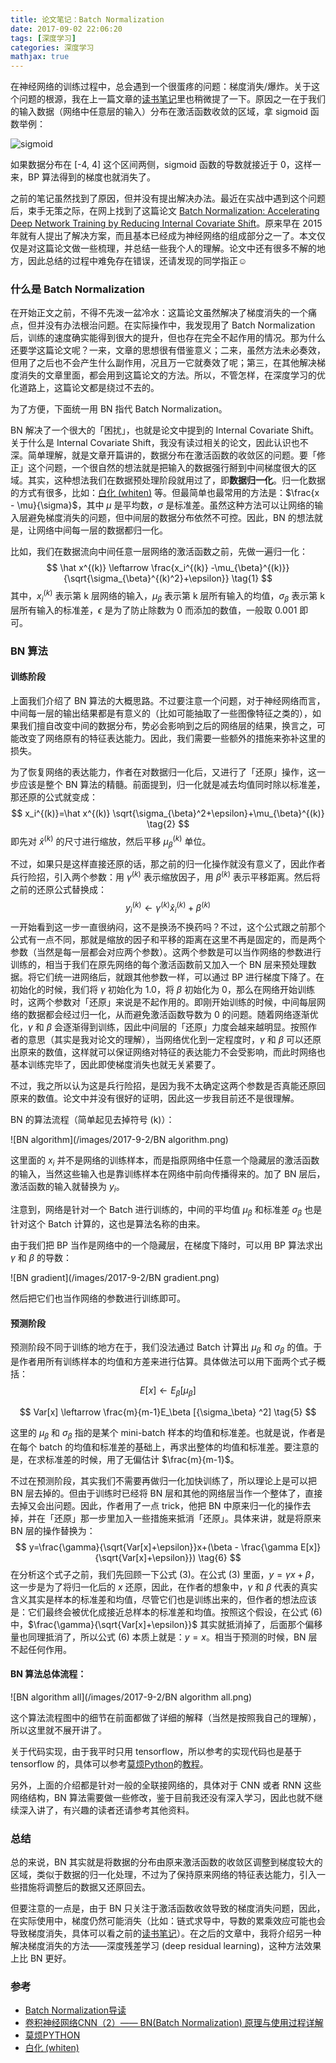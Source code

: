 ```yaml
---
title: 论文笔记：Batch Normalization
date: 2017-09-02 22:06:20
tags: [深度学习]
categories: 深度学习
mathjax: true
---
```


在神经网络的训练过程中，总会遇到一个很蛋疼的问题：梯度消失/爆炸。关于这个问题的根源，我在上一篇文章的[读书笔记](https://jermmy.github.io/2017/08/26/2017-8-26-reading-notes-neuralnetworkanddeeplearning-5)里也稍微提了一下。原因之一在于我们的输入数据（网络中任意层的输入）分布在激活函数收敛的区域，拿 sigmoid 函数举例：

![sigmoid](/images/2017-7-20/sigmoid.jpg)

如果数据分布在 [-4, 4] 这个区间两侧，sigmoid 函数的导数就接近于 0，这样一来，BP 算法得到的梯度也就消失了。

之前的笔记虽然找到了原因，但并没有提出解决办法。最近在实战中遇到这个问题后，束手无策之际，在网上找到了这篇论文 [Batch Normalization: Accelerating Deep Network Training by Reducing Internal Covariate Shift](https://arxiv.org/abs/1502.03167)。原来早在 2015 年就有人提出了解决方案，而且基本已经成为神经网络的组成部分之一了。本文仅仅是对这篇论文做一些梳理，并总结一些我个人的理解。论文中还有很多不解的地方，因此总结的过程中难免存在错误，还请发现的同学指正☺️

<!--more-->

### 什么是 Batch Normalization

在开始正文之前，不得不先泼一盆冷水：这篇论文虽然解决了梯度消失的一个痛点，但并没有办法根治问题。在实际操作中，我发现用了 Batch Normalization 后，训练的速度确实能得到很大的提升，但也存在完全不起作用的情况。那为什么还要学这篇论文呢？一来，文章的思想很有借鉴意义；二来，虽然方法未必奏效，但用了之后也不会产生什么副作用，况且万一它就奏效了呢；第三，在其他解决梯度消失的文章里面，都会用到这篇论文的方法。所以，不管怎样，在深度学习的优化道路上，这篇论文都是绕过不去的。

为了方便，下面统一用 BN 指代 Batch Normalization。

BN 解决了一个很大的「困扰」，也就是论文中提到的 Internal Covariate Shift。关于什么是 Internal Covariate Shift，我没有读过相关的论文，因此认识也不深。简单理解，就是文章开篇讲的，数据分布在激活函数的收敛区的问题。要「修正」这个问题，一个很自然的想法就是把输入的数据强行掰到中间梯度很大的区域。其实，这种想法我们在数据预处理阶段就用过了，即**数据归一化**。归一化数据的方式有很多，比如：[白化 (whiten)](http://blog.csdn.net/hjimce/article/details/50864602) 等。但最简单也最常用的方法是：$\frac{x - \mu}{\sigma}$，其中 $\mu$ 是平均数，$\sigma$ 是标准差。虽然这种方法可以让网络的输入层避免梯度消失的问题，但中间层的数据分布依然不可控。因此，BN 的想法就是，让网络中间每一层的数据都归一化。

比如，我们在数据流向中间任意一层网络的激活函数之前，先做一遍归一化：
$$
\hat x^{(k)} \leftarrow \frac{x_i^{(k)} -\mu_{\beta}^{(k)}}{\sqrt{\sigma_{\beta}^{(k)^2}+\epsilon}}  \tag{1}
$$
其中，$x_i^{(k)}$ 表示第 k 层网络的输入，$\mu_{\beta}$ 表示第 k 层所有输入的均值，$\sigma_{\beta}$ 表示第 k 层所有输入的标准差，$\epsilon$ 是为了防止除数为 0 而添加的数值，一般取 0.001 即可。

### BN 算法

#### 训练阶段

上面我们介绍了 BN 算法的大概思路。不过要注意一个问题，对于神经网络而言，中间每一层的输出结果都是有意义的（比如可能抽取了一些图像特征之类的），如果我们擅自改变中间的数据分布，势必会影响到之后的网络层的结果，换言之，可能改变了网络原有的特征表达能力。因此，我们需要一些额外的措施来弥补这里的损失。

为了恢复网络的表达能力，作者在对数据归一化后，又进行了「还原」操作，这一步应该是整个 BN 算法的精髓。前面提到，归一化就是减去均值同时除以标准差，那还原的公式就变成：
$$
x_i^{(k)}=\hat x^{(k)} \sqrt{\sigma_{\beta}^2+\epsilon}+\mu_{\beta}^{(k)} \tag{2}
$$
即先对 $\hat x^{(k)}$ 的尺寸进行缩放，然后平移 $\mu_{\beta}^{(k)}$ 单位。

不过，如果只是这样直接还原的话，那之前的归一化操作就没有意义了，因此作者兵行险招，引入两个参数：用 $\gamma^{(k)}$ 表示缩放因子，用 $\beta^{(k)}$ 表示平移距离。然后将之前的还原公式替换成：
$$
y_i^{(k)} \leftarrow \gamma^{(k)} \hat x_i^{(k)}+\beta^{(k)} \tag{3}
$$
一开始看到这一步一直很纳闷，这不是换汤不换药吗？不过，这个公式跟之前那个公式有一点不同，那就是缩放的因子和平移的距离在这里不再是固定的，而是两个参数（当然是每一层都会对应两个参数）。这两个参数是可以当作网络的参数进行训练的，相当于我们在原先网络的每个激活函数前又加入一个 BN 层来预处理数据。将它们统一进网络后，就跟其他参数一样，可以通过 BP 进行梯度下降了。在初始化的时候，我们将 $\gamma$ 初始化为 1.0，将 $\beta$ 初始化为 0，那么在网络开始训练时，这两个参数对「还原」来说是不起作用的。即刚开始训练的时候，中间每层网络的数据都会经过归一化，从而避免激活函数导数为 0 的问题。随着网络逐渐优化，$\gamma$ 和 $\beta$ 会逐渐得到训练，因此中间层的「还原」力度会越来越明显。按照作者的意思（其实是我对论文的理解），当网络优化到一定程度时，$\gamma$ 和 $\beta$ 可以还原出原来的数值，这样就可以保证网络对特征的表达能力不会受影响，而此时网络也基本训练完毕了，因此即使梯度消失也就无关紧要了。

不过，我之所以认为这是兵行险招，是因为我不太确定这两个参数是否真能还原回原来的数值。论文中并没有很好的证明，因此这一步我目前还不是很理解。

BN 的算法流程（简单起见去掉符号 (k)）：

![BN algorithm](/images/2017-9-2/BN algorithm.png)

这里面的 $x_i$ 并不是网络的训练样本，而是指原网络中任意一个隐藏层的激活函数的输入，当然这些输入也是靠训练样本在网络中前向传播得来的。加了 BN 层后，激活函数的输入就替换为 $y_i$。

注意到，网络是针对一个 Batch 进行训练的，中间的平均值 $\mu_\beta$ 和标准差 $\sigma_\beta$ 也是针对这个 Batch 计算的，这也是算法名称的由来。

由于我们把 BP 当作是网络中的一个隐藏层，在梯度下降时，可以用 BP 算法求出 $\gamma$ 和 $\beta$ 的导数：

![BN gradient](/images/2017-9-2/BN gradient.png)

然后把它们也当作网络的参数进行训练即可。

#### 预测阶段

预测阶段不同于训练的地方在于，我们没法通过 Batch 计算出 $\mu_\beta$ 和 $\sigma_\beta$ 的值。于是作者用所有训练样本的均值和方差来进行估算。具体做法可以用下面两个式子概括：
$$
E[x] \leftarrow E_\beta [\mu_\beta]  \tag{4}
$$

$$
Var[x] \leftarrow \frac{m}{m-1}E_\beta [{\sigma_\beta} ^2] \tag{5}
$$

这里的 $\mu_\beta$ 和 $\sigma_\beta$ 指的是某个 mini-batch 样本的均值和标准差。也就是说，作者是在每个 batch 的均值和标准差的基础上，再求出整体的均值和标准差。要注意的是，在求标准差的时候，用了无偏估计 $\frac{m}{m-1}$。

不过在预测阶段，其实我们不需要再做归一化加快训练了，所以理论上是可以把 BN 层去掉的。但由于训练时已经将 BN 层和其他的网络层当作一个整体了，直接去掉又会出问题。因此，作者用了一点 trick，他把 BN 中原来归一化的操作去掉，并在「还原」那一步里加入一些措施来抵消「还原」。具体来讲，就是将原来 BN 层的操作替换为：
$$
y=\frac{\gamma}{\sqrt{Var[x]+\epsilon}}x+(\beta - \frac{\gamma E[x]}{\sqrt{Var[x]+\epsilon}}) \tag{6}
$$
在分析这个式子之前，我们先回顾一下公式 (3)。在公式 (3) 里面，$y=\gamma x+\beta$，这一步是为了将归一化后的 $x$ 还原，因此，在作者的想象中，$\gamma$ 和 $\beta$ 代表的真实含义其实是样本的标准差和均值，尽管它们也是训练出来的，但作者的想法应该是：它们最终会被优化成接近总样本的标准差和均值。按照这个假设，在公式 (6) 中，$\frac{\gamma}{\sqrt{Var[x]+\epsilon}}$ 其实就抵消掉了，后面那个偏移量也同理抵消了，所以公式 (6) 本质上就是：$y=x$。相当于预测的时候，BN 层不起任何作用。

#### BN 算法总体流程：

![BN algorithm all](/images/2017-9-2/BN algorithm all.png)

这个算法流程图中的细节在前面都做了详细的解释（当然是按照我自己的理解），所以这里就不展开讲了。

关于代码实现，由于我平时只用 tensorflow，所以参考的实现代码也是基于 tensorflow 的，具体可以参考[莫烦Python](https://morvanzhou.github.io/tutorials/machine-learning/tensorflow/5-13-BN/)的[教程](https://github.com/MorvanZhou/Tensorflow-Tutorial/blob/master/tutorial-contents/502_batch_normalization.py)。

另外，上面的介绍都是针对一般的全联接网络的，具体对于 CNN 或者 RNN 这些网络结构，BN 算法需要做一些修改，鉴于目前我还没有深入学习，因此也就不继续深入讲了，有兴趣的读者还请参考其他资料。

### 总结

总的来说，BN 其实就是将数据的分布由原来激活函数的收敛区调整到梯度较大的区域，类似于数据的归一化处理，不过为了保持原来网络的特征表达能力，引入一些措施将调整后的数据又还原回去。

但要注意的一点是，由于 BN 只关注于激活函数收敛导致的梯度消失问题，因此，在实际使用中，梯度仍然可能消失（比如：链式求导中，导数的累乘效应可能也会导致梯度消失，具体可以看之前的[读书笔记](https://jermmy.github.io/2017/08/26/2017-8-26-reading-notes-neuralnetworkanddeeplearning-5)）。在之后的文章中，我将介绍另一种解决梯度消失的方法——深度残差学习 (deep residual learning)，这种方法效果上比 BN 更好。

### 参考

+ [Batch Normalization导读](http://blog.csdn.net/malefactor/article/details/51476961)
+ [卷积神经网络CNN（2）—— BN(Batch Normalization) 原理与使用过程详解](http://blog.csdn.net/fate_fjh/article/details/53375881)
+ [莫烦PYTHON](https://morvanzhou.github.io/tutorials/machine-learning/tensorflow/5-13-BN/)
+ [白化 (whiten)](http://blog.csdn.net/hjimce/article/details/50864602)

